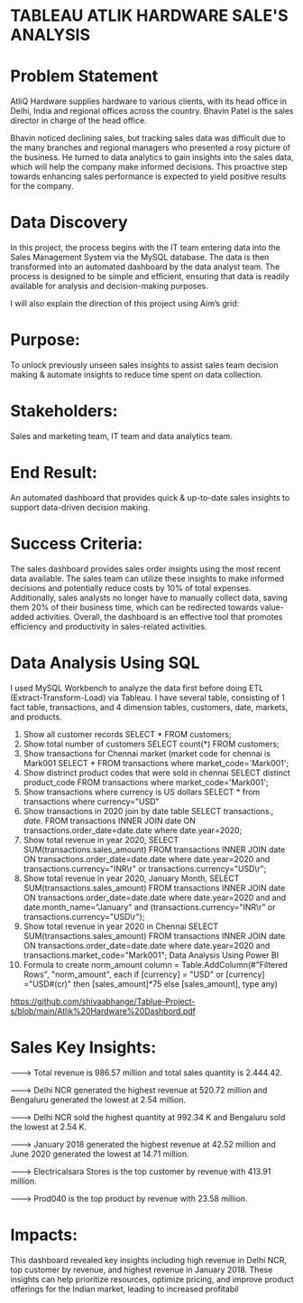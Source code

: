 # TABLEAU ATLIK HARDWARE SALE'S ANALYSIS
 
 
 
 # Problem Statement
 
AtliQ Hardware supplies hardware to various clients, with its head office in Delhi, India and regional offices across the country. Bhavin Patel is the sales director in charge of the head office.

Bhavin noticed declining sales, but tracking sales data was difficult due to the many branches and regional managers who presented a rosy picture of the business. He turned to data analytics to gain insights into the sales data, which will help the company make informed decisions. This proactive step towards enhancing sales performance is expected to yield positive results for the company.

# Data Discovery
In this project, the process begins with the IT team entering data into the Sales Management System via the MySQL database. The data is then transformed into an automated dashboard by the data analyst team. The process is designed to be simple and efficient, ensuring that data is readily available for analysis and decision-making purposes.


I will also explain the direction of this project using Aim’s grid:

# Purpose:
To unlock previously unseen sales insights to assist sales team decision making & automate insights to reduce time spent on data collection.

# Stakeholders:
Sales and marketing team, IT team and data analytics team.

# End Result:
An automated dashboard that provides quick & up-to-date sales insights to support data-driven decision making.

# Success Criteria:
The sales dashboard provides sales order insights using the most recent data available. The sales team can utilize these insights to make informed decisions and potentially reduce costs by 10% of total expenses. Additionally, sales analysts no longer have to manually collect data, saving them 20% of their business time, which can be redirected towards value-added activities. Overall, the dashboard is an effective tool that promotes efficiency and productivity in sales-related activities.


# Data Analysis Using SQL

I used MySQL Workbench to analyze the data first before doing ETL (Extract-Transform-Load) via Tableau. I have several table, consisting of 1 fact table, transactions, and 4 dimension tables, customers, date, markets, and products.


1.	Show all customer records
SELECT * FROM customers;
2.	Show total number of customers
SELECT count(*) FROM customers;
3.	Show transactions for Chennai market (market code for chennai is Mark001
SELECT * FROM transactions where market_code='Mark001';
4.	Show distrinct product codes that were sold in chennai
SELECT distinct product_code FROM transactions where market_code='Mark001';
5.	Show transactions where currency is US dollars
SELECT * from transactions where currency="USD"
6.	Show transactions in 2020 join by date table
SELECT transactions.*, date.* FROM transactions INNER JOIN date ON transactions.order_date=date.date where date.year=2020;
7.	Show total revenue in year 2020,
SELECT SUM(transactions.sales_amount) FROM transactions INNER JOIN date ON transactions.order_date=date.date where date.year=2020 and transactions.currency="INR\r" or transactions.currency="USD\r";
8.	Show total revenue in year 2020, January Month,
SELECT SUM(transactions.sales_amount) FROM transactions INNER JOIN date ON transactions.order_date=date.date where date.year=2020 and and date.month_name="January" and (transactions.currency="INR\r" or transactions.currency="USD\r");
9.	Show total revenue in year 2020 in Chennai
SELECT SUM(transactions.sales_amount) FROM transactions INNER JOIN date ON transactions.order_date=date.date where date.year=2020 and transactions.market_code="Mark001";
Data Analysis Using Power BI
1.	Formula to create norm_amount column
= Table.AddColumn(#"Filtered Rows", "norm_amount", each if [currency] = "USD" or [currency] ="USD#(cr)" then [sales_amount]*75 else [sales_amount], type any)



https://github.com/shivaabhange/Tablue-Project-s/blob/main/Atlik%20Hardware%20Dashbord.pdf

  















# Sales Key Insights:

---> Total revenue is 986.57 million and total sales quantity is 2.444.42.

---> Delhi NCR generated the highest revenue at 520.72 million and Bengaluru generated the lowest at 2.54 million.

---> Delhi NCR sold the highest quantity at 992.34 K and Bengaluru sold the lowest at 2.54 K.

---> January 2018 generated the highest revenue at 42.52 million and June 2020 generated the lowest at 14.71 million.

---> Electricalsara Stores is the top customer by revenue with 413.91 million.

---> Prod040 is the top product by revenue with 23.58 million.


# Impacts:

This dashboard revealed key insights including high revenue in Delhi NCR, top customer by revenue, and highest revenue in January 2018. These insights can help prioritize resources, optimize pricing, and improve product offerings for the Indian market, leading to increased profitabil



